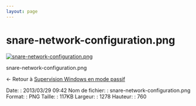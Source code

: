 ```yaml
---
layout: page
---
```


snare-network-configuration.png
===============================

[![snare-network-configuration.png](/assets/media/snare-network-configuration.png@cache=&w=899&h=535 "snare-network-configuration.png")](/assets/media/snare-network-configuration.png@cache= "Afficher le fichier original")

snare-network-configuration.png

← Retour à [Supervision Windows en mode
passif](../nagios/supervision-windows-passif.html "nagios:supervision-windows-passif")

Date:
:   2013/03/29 09:42
Nom de fichier:
:   snare-network-configuration.png
Format:
:   PNG
Taille:
:   117KB
Largeur:
:   1278
Hauteur:
:   760

